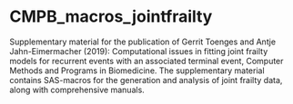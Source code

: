 # CMPB_macros_jointfrailty
Supplementary material for the publication of Gerrit Toenges and Antje Jahn-Eimermacher (2019): Computational issues in fitting joint frailty models for recurrent events with an associated terminal event, Computer Methods and Programs in Biomedicine. The supplementary material contains SAS-macros for the generation and analysis of joint frailty data, along with comprehensive manuals.
